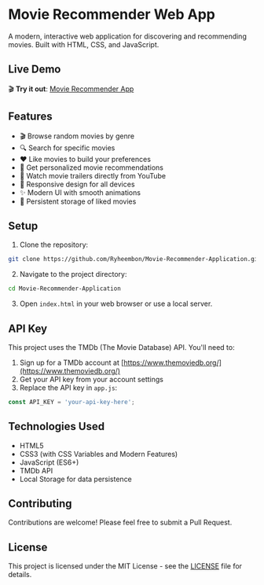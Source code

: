 # Movie Recommender Web App

A modern, interactive web application for discovering and recommending movies. Built with HTML, CSS, and JavaScript.

## Live Demo

🎬 **Try it out**: [Movie Recommender App](https://ryheembon.github.io/Movie-Recommender-Application/)

## Features

- 🎬 Browse random movies by genre
- 🔍 Search for specific movies
- ❤️ Like movies to build your preferences
- 🎯 Get personalized movie recommendations
- 🎥 Watch movie trailers directly from YouTube
- 📱 Responsive design for all devices
- ✨ Modern UI with smooth animations
- 💾 Persistent storage of liked movies

## Setup

1. Clone the repository:
```bash
git clone https://github.com/Ryheembon/Movie-Recommender-Application.git
```

2. Navigate to the project directory:
```bash
cd Movie-Recommender-Application
```

3. Open `index.html` in your web browser or use a local server.

## API Key

This project uses the TMDb (The Movie Database) API. You'll need to:

1. Sign up for a TMDb account at [https://www.themoviedb.org/](https://www.themoviedb.org/)
2. Get your API key from your account settings
3. Replace the API key in `app.js`:
```javascript
const API_KEY = 'your-api-key-here';
```

## Technologies Used

- HTML5
- CSS3 (with CSS Variables and Modern Features)
- JavaScript (ES6+)
- TMDb API
- Local Storage for data persistence

## Contributing

Contributions are welcome! Please feel free to submit a Pull Request.

## License

This project is licensed under the MIT License - see the [LICENSE](LICENSE) file for details. 